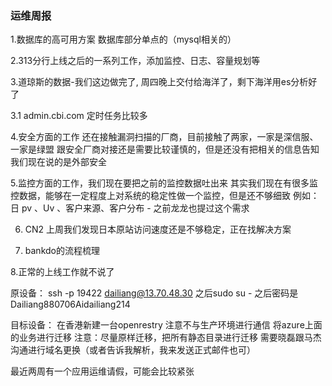 ### 运维周报

1.数据库的高可用方案
  数据库部分单点的（mysql相关的）

2.313分行上线之后的一系列工作，添加监控、日志、容量规划等

3.道琼斯的数据-我们这边做完了, 周四晚上交付给海洋了，剩下海洋用es分析好了

3.1 admin.cbi.com 定时任务比较多        

4.安全方面的工作
  还在接触漏洞扫描的厂商，目前接触了两家，一家是深信服、一家是绿盟
  跟安全厂商对接还是需要比较谨慎的，但是还没有把相关的信息告知
  我们现在说的是外部安全
 



5.监控方面的工作，我们现在要把之前的监控数据吐出来 
  其实我们现在有很多监控数据，能够在一定程度上对系统的稳定性做一个监控，但是还不够细致
  例如：日 pv 、Uv 、客户来源、客户分布 - 之前龙龙也提过这个需求
         
6. CN2 
   上周我们发现日本原站访问速度还是不够稳定，正在找解决方案

7. bankdo的流程梳理

8.正常的上线工作就不说了


   





原设备：
ssh -p 19422 dailiang@13.70.48.30
之后sudo su - 
之后密码是 Dailiang880706Aidailiang214

目标设备：
在香港新建一台openrestry
注意不与生产环境进行通信
	将azure上面的业务进行迁移
注意：尽量原样迁移，把所有静态目录进行迁移
需要晓磊跟马杰沟通进行域名更换（或者告诉我解析，我来发送正式邮件也可）


最近两周有一个应用运维请假，可能会比较紧张


